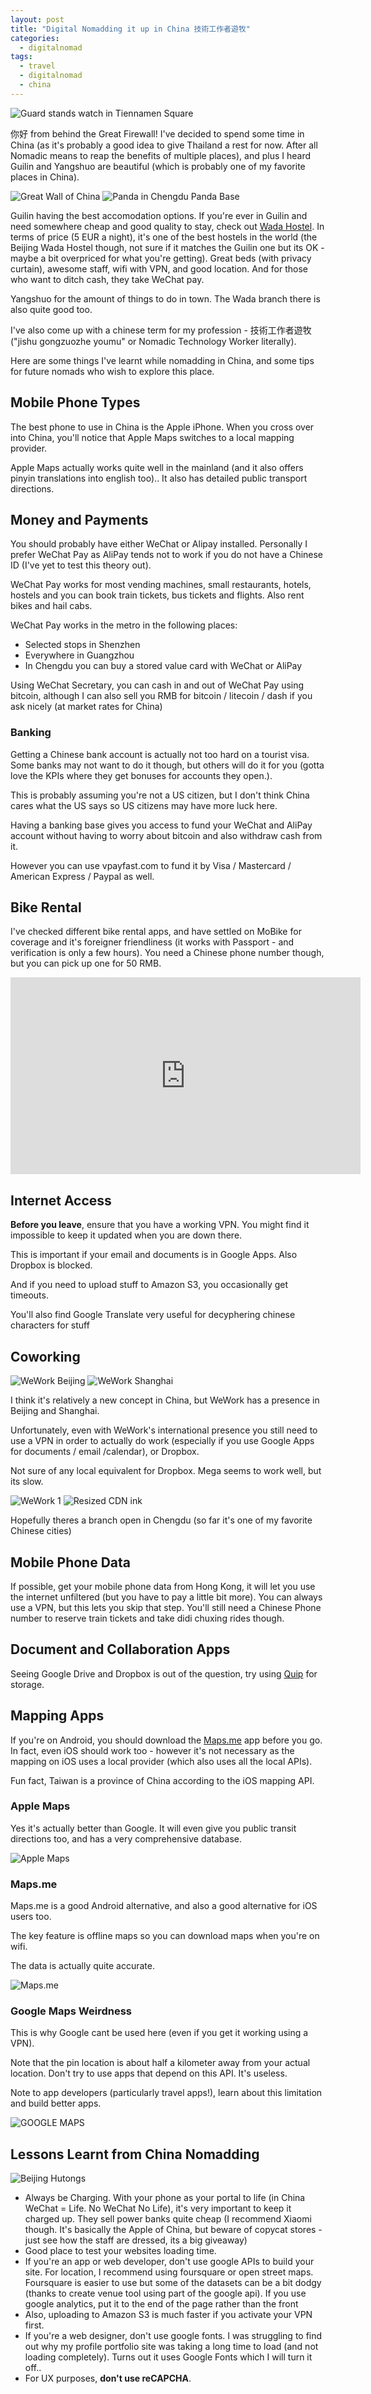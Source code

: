 ```yaml
---
layout: post
title: "Digital Nomadding it up in China 技術工作者遊牧"
categories:
  - digitalnomad
tags:
  - travel
  - digitalnomad
  - china
---
```


![Guard stands watch in Tiennamen Square](https://images.itinerantfoodie.com/uploads/digital-nomadding-china/IMG_2074.png)

你好 from behind the Great Firewall! I've decided to spend some time in China (as it's probably a good idea to give Thailand a rest for now. After all Nomadic means to reap the benefits of multiple places), and plus I heard Guilin and Yangshuo are beautiful (which is probably one of my favorite places in China).

![Great Wall of China](https://images.itinerantfoodie.com/uploads/digital-nomadding-china/IMG_2032.png)
![Panda in Chengdu Panda Base](https://images.itinerantfoodie.com/uploads/digital-nomadding-china/Panda.jpg)

Guilin having the best accomodation options. If you're ever in Guilin and need somewhere cheap and good quality to stay, check out [Wada Hostel](https://wadahostel.com). In terms of price (5 EUR a night), it's one of the best hostels in the world (the Beijing Wada Hostel though, not sure if it matches the Guilin one but its OK - maybe a bit overpriced for what you're getting). Great beds (with privacy curtain), awesome staff, wifi with VPN, and good location. And for those who want to ditch cash, they take WeChat pay.

Yangshuo for the amount of things to do in town. The Wada branch there is also quite good too.

I've also come up with a chinese term for my profession - 技術工作者遊牧 ("jishu gongzuozhe youmu" or Nomadic Technology Worker literally).

Here are some things I've learnt while nomadding in China, and some tips for future nomads who wish to explore this place.

## Mobile Phone Types

The best phone to use in China is the Apple iPhone. When you cross over into China, you'll notice that Apple Maps switches to a local mapping provider.

Apple Maps actually works quite well in the mainland (and it also offers pinyin translations into english too).. It also has detailed public transport directions.

## Money and Payments

You should probably have either WeChat or Alipay installed. Personally I prefer WeChat Pay as AliPay tends not to work if you do not have a Chinese ID (I've yet to test this theory out).

WeChat Pay works for most vending machines, small restaurants, hotels, hostels and you can book train tickets, bus tickets and flights. Also rent bikes and hail cabs.

WeChat Pay works in the metro in the following places:

* Selected stops in Shenzhen
* Everywhere in Guangzhou
* In Chengdu you can buy a stored value card with WeChat or AliPay

Using WeChat Secretary, you can cash in and out of WeChat Pay using bitcoin, although I can also sell you RMB for bitcoin / litecoin / dash if you ask nicely (at market rates for China)

### Banking

Getting a Chinese bank account is actually not too hard on a tourist visa. Some banks may not want to do it though, but others will do it for you (gotta love the KPIs where they get bonuses for accounts they open.).

This is probably assuming you're not a US citizen, but I don't think China cares what the US says so US citizens may have more luck here.

Having a banking base gives you access to fund your WeChat and AliPay account without having to worry about bitcoin and also withdraw cash from it.

However you can use vpayfast.com to fund it by Visa / Mastercard / American Express / Paypal as well.

## Bike Rental

I've checked different bike rental apps, and have settled on MoBike for coverage and it's foreigner friendliness (it works with Passport - and verification is only a few hours). You need a Chinese phone number though, but you can pick up one for 50 RMB.

<iframe width="560" height="315" src="https://www.youtube.com/embed/h986oGCV7K4" frameborder="0" allowfullscreen></iframe>

## Internet Access

**Before you leave**, ensure that you have a working VPN. You might find it impossible to keep it updated when you are down there.

This is important if your email and documents is in Google Apps. Also Dropbox is blocked.

And if you need to upload stuff to Amazon S3, you occasionally get timeouts.

You'll also find Google Translate very useful for decyphering chinese characters for stuff

## Coworking

![WeWork Beijing](https://images.itinerantfoodie.com/uploads/digital-nomadding-china/IMG_1945.png)
![WeWork Shanghai](https://images.itinerantfoodie.com/uploads/digital-nomadding-china/IMG_1944.png)

I think it's relatively a new concept in China, but WeWork has a presence in Beijing and Shanghai.

Unfortunately, even with WeWork's international presence you still need to use a VPN in order to actually do work (especially if you use Google Apps for documents / email /calendar), or Dropbox.

Not sure of any local equivalent for Dropbox. Mega seems to work well, but its slow.

![WeWork 1](https://images.itinerantfoodie.com/uploads/digital-nomadding-china/wework1.jpg)
![Resized CDN ink](https://images.itinerantfoodie.com/uploads/digital-nomadding-china/wework2.png)

Hopefully theres a branch open in Chengdu (so far it's one of my favorite Chinese cities)

## Mobile Phone Data

If possible, get your mobile phone data from Hong Kong, it will let you use the internet unfiltered (but you have to pay a little bit more). You can always use a VPN, but this lets you skip that step. You'll still need a Chinese Phone number to reserve train tickets and take didi chuxing rides though.

## Document and Collaboration Apps

Seeing Google Drive and Dropbox is out of the question, try using [Quip](https://quip.com) for storage.


## Mapping Apps

If you're on Android, you should download the [Maps.me](http://maps.me/en/home) app before you go. In fact, even iOS should work too - however it's not necessary as the mapping on iOS uses a local provider (which also uses all the local APIs).

Fun fact, Taiwan is a province of China according to the iOS mapping API.

### Apple Maps

Yes it's actually better than Google. It will even give you public transit directions too, and has a very comprehensive database.

![Apple Maps](https://images.itinerantfoodie.com/uploads/digital-nomadding-china/IMG_1284.PNG)


### Maps.me

Maps.me is a good Android alternative, and also a good alternative for iOS users too.

The key feature is offline maps so you can download maps when you're on wifi.

The data is actually quite accurate.

![Maps.me](https://images.itinerantfoodie.com/uploads/digital-nomadding-china/IMG_1283.PNG)

### Google Maps Weirdness

This is why Google cant be used here (even if you get it working using a VPN).

Note that the pin location is about half a kilometer away from your actual location. Don't try to use apps that depend on this API. It's useless.

Note to app developers (particularly travel apps!), learn about this limitation and build better apps.

![GOOGLE MAPS](https://images.itinerantfoodie.com/uploads/digital-nomadding-china/IMG_1281.PNG)

## Lessons Learnt from China Nomadding

![Beijing Hutongs](https://images.itinerantfoodie.com/uploads/digital-nomadding-china/beijing-hutongs.jpg)

* Always be Charging. With your phone as your portal to life (in China WeChat = Life. No WeChat No Life), it's very important to keep it charged up. They sell power banks quite cheap (I recommend Xiaomi though. It's basically the Apple of China, but beware of copycat stores - just see how the staff are dressed, its a big giveaway)
* Good place to test your websites loading time.
* If you're an app or web developer, don't use google APIs to build your site. For location, I recommend using foursquare or open street maps. Foursquare is easier to use but some of the datasets can be a bit dodgy (thanks to create venue tool using part of the google api). If you use google analytics, put it to the end of the page rather than the front
* Also, uploading to Amazon S3 is much faster if you activate your VPN first.
* If you're a web designer, don't use google fonts. I was struggling to find out why my profile portfolio site was taking a long time to load (and not loading completely). Turns out it uses Google Fonts which I will turn it off..
* For UX purposes, **don't use reCAPCHA**.
